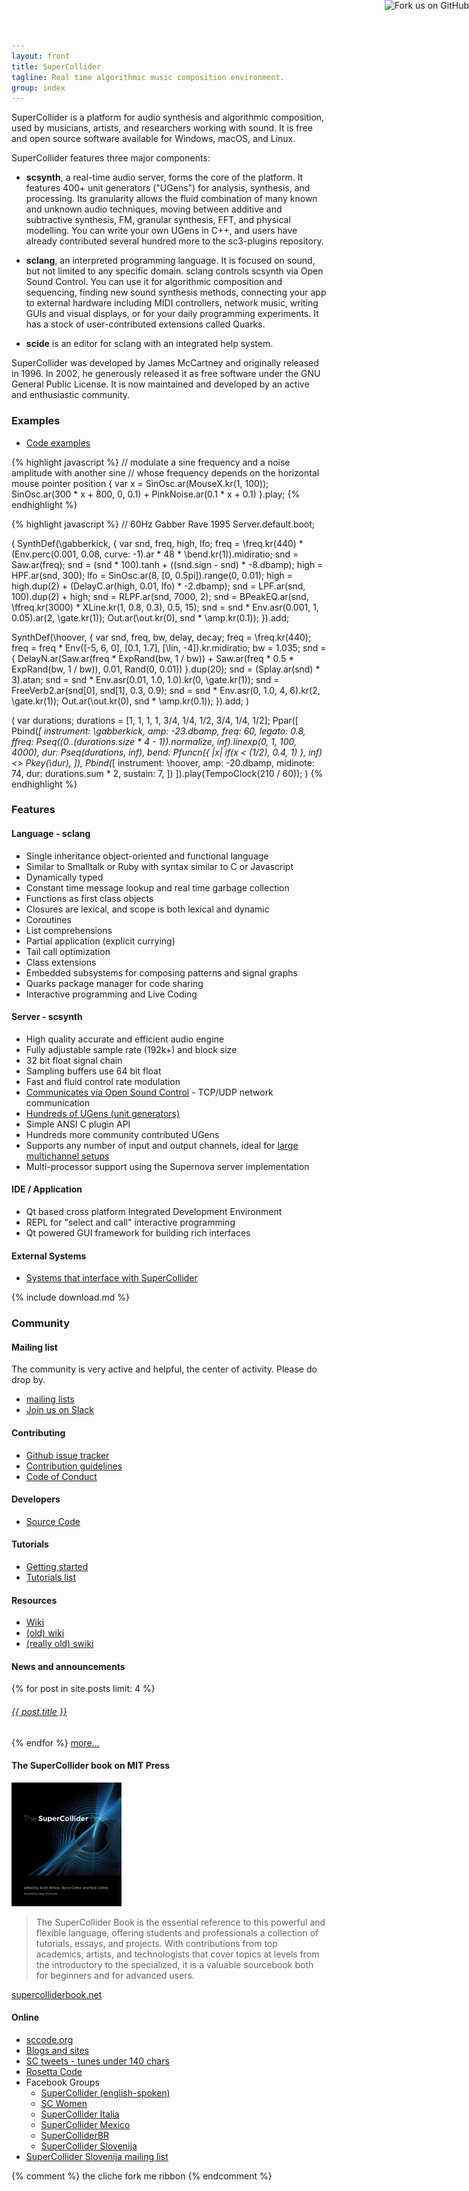 ```yaml
---
layout: front
title: SuperCollider
tagline: Real time algorithmic music composition environment.
group: index
---
```


SuperCollider is a platform for audio synthesis and algorithmic composition, used by musicians, artists, and researchers working with sound. It is free and open source software available for Windows, macOS, and Linux.

SuperCollider features three major components:

- **scsynth**, a real-time audio server, forms the core of the platform. It features 400+ unit generators ("UGens") for analysis, synthesis, and processing. Its granularity allows the fluid combination of many known and unknown audio techniques, moving between additive and subtractive synthesis, FM, granular synthesis, FFT, and physical modelling. You can write your own UGens in C++, and users have already contributed several hundred more to the sc3-plugins repository.

- **sclang**, an interpreted programming language. It is focused on sound, but not limited to any specific domain. sclang controls scsynth via Open Sound Control. You can use it for algorithmic composition and sequencing, finding new sound synthesis methods, connecting your app to external hardware including MIDI controllers, network music, writing GUIs and visual displays, or for your daily programming experiments. It has a stock of user-contributed extensions called Quarks.

- **scide** is an editor for sclang with an integrated help system.


SuperCollider was developed by James McCartney and originally released in 1996. In 2002, he generously released it as free software under the GNU General Public License. It is now maintained and developed by an active and enthusiastic community.



### Examples

- [Code examples](/examples/supercollider-code-examples.html)

<div class="row-fluid main-page-examples">

{% highlight javascript %}
// modulate a sine frequency and a noise amplitude with another sine
// whose frequency depends on the horizontal mouse pointer position
{
        var x = SinOsc.ar(MouseX.kr(1, 100));
        SinOsc.ar(300 * x + 800, 0, 0.1)
        +
        PinkNoise.ar(0.1 * x + 0.1)
}.play;
{% endhighlight %}


{% highlight javascript %}
// 60Hz Gabber Rave 1995
Server.default.boot;

(
SynthDef(\gabberkick, {
    var snd, freq, high, lfo;
    freq = \freq.kr(440) * (Env.perc(0.001, 0.08, curve: -1).ar * 48 * \bend.kr(1)).midiratio;
    snd = Saw.ar(freq);
    snd = (snd * 100).tanh + ((snd.sign - snd) * -8.dbamp);
    high = HPF.ar(snd, 300);
    lfo = SinOsc.ar(8, [0, 0.5pi]).range(0, 0.01);
    high = high.dup(2) + (DelayC.ar(high, 0.01, lfo) * -2.dbamp);
    snd = LPF.ar(snd, 100).dup(2) + high;
    snd = RLPF.ar(snd, 7000, 2);
    snd = BPeakEQ.ar(snd, \ffreq.kr(3000) * XLine.kr(1, 0.8, 0.3), 0.5, 15);
    snd = snd * Env.asr(0.001, 1, 0.05).ar(2, \gate.kr(1));
    Out.ar(\out.kr(0), snd * \amp.kr(0.1));
}).add;

SynthDef(\hoover, {
    var snd, freq, bw, delay, decay;
    freq = \freq.kr(440);
    freq = freq * Env([-5, 6, 0], [0.1, 1.7], [\lin, -4]).kr.midiratio;
    bw = 1.035;
    snd = { DelayN.ar(Saw.ar(freq * ExpRand(bw, 1 / bw)) + Saw.ar(freq * 0.5 * ExpRand(bw, 1 / bw)), 0.01, Rand(0, 0.01)) }.dup(20);
    snd = (Splay.ar(snd) * 3).atan;
    snd = snd * Env.asr(0.01, 1.0, 1.0).kr(0, \gate.kr(1));
    snd = FreeVerb2.ar(snd[0], snd[1], 0.3, 0.9);
    snd = snd * Env.asr(0, 1.0, 4, 6).kr(2, \gate.kr(1));
    Out.ar(\out.kr(0), snd * \amp.kr(0.1));
}).add;
)

(
var durations;
durations = [1, 1, 1, 1, 3/4, 1/4, 1/2, 3/4, 1/4, 1/2];
Ppar([
    Pbind(*[
        instrument: \gabberkick,
        amp: -23.dbamp,
        freq: 60,
        legato: 0.8,
        ffreq: Pseq((0..(durations.size * 4 - 1)).normalize, inf).linexp(0, 1, 100, 4000),
        dur: Pseq(durations, inf),
        bend: Pfuncn({ |x| if(x < (1/2), 0.4, 1) }, inf) <> Pkey(\dur),
    ]),
    Pbind(*[
        instrument: \hoover,
        amp: -20.dbamp,
        midinote: 74,
        dur: durations.sum * 2,
        sustain: 7,
    ])
]).play(TempoClock(210 / 60));
)
{% endhighlight %}

</div>




### Features


#### Language - sclang

  - Single inheritance object-oriented and functional language
  - Similar to Smalltalk or Ruby with syntax similar to C or Javascript
  - Dynamically typed
  - Constant time message lookup and real time garbage collection
  - Functions as first class objects
  - Closures are lexical, and scope is both lexical and dynamic
  - Coroutines
  - List comprehensions
  - Partial application (explicit currying)
  - Tail call optimization
  - Class extensions
  - Embedded subsystems for composing patterns and signal graphs
  - Quarks package manager for code sharing
  - Interactive programming and Live Coding



#### Server - scsynth

  - High quality accurate and efficient audio engine
  - Fully adjustable sample rate (192k+) and block size
  - 32 bit float signal chain
  - Sampling buffers use 64 bit float
  - Fast and fluid control rate modulation
  - [Communicates via Open Sound Control](http://doc.sccode.org/Reference/Server-Command-Reference) - TCP/UDP network communication
  - [Hundreds of UGens (unit generators)](http://doc.sccode.org/Browse.html#UGens)
  - Simple ANSI C plugin API
  - Hundreds more community contributed UGens
  - Supports any number of input and output channels, ideal for [large multichannel setups](http://www.beast.bham.ac.uk/)
  - Multi-processor support using the Supernova server implementation



#### IDE / Application

- Qt based cross platform Integrated Development Environment
- REPL for "select and call" interactive programming
- Qt powered GUI framework for building rich interfaces


#### External Systems
- [Systems that interface with SuperCollider](community/systems-interfacing-with-sc.md)


<div id="download">{% include download.md %}</div>


### Community

#### Mailing list
The community is very active and helpful, the center of activity.  Please do drop by.

- [mailing lists](http://www.birmingham.ac.uk/facilities/BEAST/research/supercollider/mailinglist.aspx)
- [Join us on Slack](https://join.slack.com/t/scsynth/shared_invite/enQtMjk0MzA0NzgyOTkyLTYwNjdmYjFmNWY4NGIyZWM2YWY1NzZhMjM3MWQ0MmEwZTZkZDExOTRjMWI2NjBiMGQ1NTg1NDQyZjExNWFjZGM)


#### Contributing

- [Github issue tracker](https://github.com/supercollider/supercollider/issues)
- [Contribution guidelines](/contributing/index)
- [Code of Conduct](/community/code-of-conduct)


#### Developers

- [Source Code](/development/repository)

#### Tutorials

- [Getting started](http://doc.sccode.org/Tutorials/Getting-Started/00-Getting-Started-With-SC)
- [Tutorials list](/tutorials/)

#### Resources

- [Wiki](/pages)
- [(old) wiki](http://supercollider.sourceforge.net/wiki/)
- [(really old) swiki](http://swiki.hfbk-hamburg.de/MusicTechnology/6)


#### News and announcements

<p>
{% for post in site.posts limit: 4 %}
           <h6><a href="{{ post.url }}">{{ post.title }}</a></h6>
         {% endfor %}
        <a href="/archive.html">more...</a>

</p>


#### The SuperCollider book on MIT Press

<a href="https://mitpress.mit.edu/books/supercollider-book"><img src="/images/MIT-supercollider-book.jpg" alt="MIT SuperCollider Book" width="35%" height="auto"/></a>
<blockquote>The SuperCollider Book is the essential reference to this powerful and flexible language, offering students and professionals a collection of tutorials, essays, and projects. With contributions from top academics, artists, and technologists that cover topics at levels from the introductory to the specialized, it is a valuable sourcebook both for beginners and for advanced users.</blockquote>
<a href="http://supercolliderbook.net/">supercolliderbook.net</a>

#### Online

- [sccode.org](http://sccode.org/)
- [Blogs and sites](/community/blogs-and-sites)
- [SC tweets - tunes under 140 chars](https://twitter.com/search?q=supercollider+play)
- [Rosetta Code](http://rosettacode.org/wiki/Category:SuperCollider)
-  Facebook Groups
    - [SuperCollider (english-spoken)](https://www.facebook.com/groups/supercollider/)
    - [SC Women](https://www.facebook.com/groups/653670444775977/)
    - [SuperCollider Italia](https://www.facebook.com/groups/770853403048489/)
    - [SuperCollider Mexico](https://www.facebook.com/groups/109527502188/)
    - [SuperColliderBR](https://www.facebook.com/groups/630981953617449/)
    - [SuperCollider Slovenija](https://www.facebook.com/groups/336468226443169/)
- [SuperCollider Slovenija mailing list](https://lists.skylined.org/mailman/listinfo/supercollider)

{% comment %}
the cliche fork me ribbon
<a href="https://github.com/you"><img style="position: absolute; top: 0; right: 0; border: 0;" src="https://s3.amazonaws.com/github/ribbons/forkme_right_darkblue_121621.png" alt="Fork us on GitHub"></a>
{% endcomment %}
